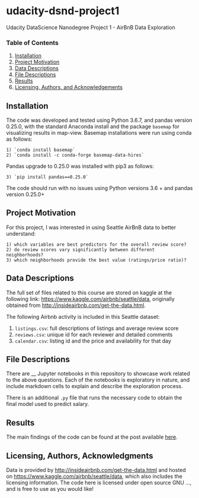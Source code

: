 # udacity-dsnd-project1
Udacity DataScience Nanodegree Project 1 - AirBnB Data Exploration

### Table of Contents

1. [Installation](#installation)
2. [Project Motivation](#motivation)
3. [Data Descriptions](#data)
4. [File Descriptions](#files)
5. [Results](#results)
6. [Licensing, Authors, and Acknowledgements](#licensing)

## Installation <a name="installation"></a>

The code was developed and tested using Python 3.6.7, and pandas version 0.25.0, with the standard Anaconda install and the package `basemap` for visualizing results in map-view.
Basemap installations were run using conda as follows:
    
    1) `conda install basemap`
    2) `conda install -c conda-forge basemap-data-hires`
    
Pandas upgrade to 0.25.0 was installed with pip3 as follows:
    
    3) `pip install pandas==0.25.0`
    
The code should run with no issues using Python versions 3.6 + and pandas version 0.25.0+

## Project Motivation<a name="motivation"></a>

For this project, I was interested in using Seattle AirBnB data to better understand:

    1) which variables are best predictors for the overall review score?
    2) do review scores vary significantly between different neighborhoods?
    3) which neighborhoods provide the best value (ratings/price ratio)?

## Data Descriptions <a name="data"></a>

The full set of files related to this course are stored on kaggle at the following link: https://www.kaggle.com/airbnb/seattle/data, originally obtained from http://insideairbnb.com/get-the-data.html.

The following Airbnb activity is included in this Seattle dataset:

  1) `listings.csv`: full descriptions of listings and average review score
  2) `reviews.csv`: unique id for each reviewer and detailed comments
  3) `calendar.csv`: listing id and the price and availability for that day

## File Descriptions <a name="files"></a>

There are __ Jupyter notebooks in this repository to showcase work related to the above questions.  Each of the notebooks is exploratory in nature, and include markdown cells to explain and describe the exploration process.  

There is an additional `.py` file that runs the necessary code to obtain the final model used to predict salary.

## Results<a name="results"></a>

The main findings of the code can be found at the post available [here](https://medium.com/...).

## Licensing, Authors, Acknowledgments <a name="licensing"></a>

Data is provided by http://insideairbnb.com/get-the-data.html and hosted on https://www.kaggle.com/airbnb/seattle/data, which also includes the licensing information. The code here is licensed under open source GNU ..., and is free to use as you would like! 
